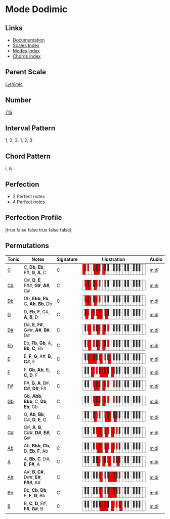 # Mode Dodimic

## Links

- [Documentation](index.md)
- [Scales Index](Scales.md)
- [Modes Index](Modes.md)
- [Chords Index](Chords.md)

## Parent Scale

[Lythimic](ScaleLythimic.md)

## Number

[715](https://ianring.com/musictheory/scales/715)

## Interval Pattern

1, 2, 3, 1, 2, 3

## Chord Pattern

i, iv

## Perfection

- 2 Perfect notes
- 4 Perfect notes

## Perfection Profile

[true false false true false false]

## Permutations

| Tonic | Notes | Signature | Illustration | Audio |
|-------|-------|-----------|--------------|-------|
| [C](ModeCNaturalDodimic.md) | C, **Db**, **Eb**, F#, **G**, **A**, C | C | ![CNaturalDodimic](ModeCNaturalDodimic.png) | [midi](https://github.com/edipermadi/music/blob/main/docs/ModeCNaturalDodimic.mid?raw=true) |
| [C#](ModeCSharpDodimic.md) | C#, **D**, **E**, F##, **G#**, **A#**, C# | C | ![CSharpDodimic](ModeCSharpDodimic.png) | [midi](https://github.com/edipermadi/music/blob/main/docs/ModeCSharpDodimic.mid?raw=true) |
| [Db](ModeDFlatDodimic.md) | Db, **Ebb**, **Fb**, G, **Ab**, **Bb**, Db | C | ![DFlatDodimic](ModeDFlatDodimic.png) | [midi](https://github.com/edipermadi/music/blob/main/docs/ModeDFlatDodimic.mid?raw=true) |
| [D](ModeDNaturalDodimic.md) | D, **Eb**, **F**, G#, **A**, **B**, D | C | ![DNaturalDodimic](ModeDNaturalDodimic.png) | [midi](https://github.com/edipermadi/music/blob/main/docs/ModeDNaturalDodimic.mid?raw=true) |
| [D#](ModeDSharpDodimic.md) | D#, **E**, **F#**, G##, **A#**, **B#**, D# | C | ![DSharpDodimic](ModeDSharpDodimic.png) | [midi](https://github.com/edipermadi/music/blob/main/docs/ModeDSharpDodimic.mid?raw=true) |
| [Eb](ModeEFlatDodimic.md) | Eb, **Fb**, **Gb**, A, **Bb**, **C**, Eb | C | ![EFlatDodimic](ModeEFlatDodimic.png) | [midi](https://github.com/edipermadi/music/blob/main/docs/ModeEFlatDodimic.mid?raw=true) |
| [E](ModeENaturalDodimic.md) | E, **F**, **G**, A#, **B**, **C#**, E | C | ![ENaturalDodimic](ModeENaturalDodimic.png) | [midi](https://github.com/edipermadi/music/blob/main/docs/ModeENaturalDodimic.mid?raw=true) |
| [F](ModeFNaturalDodimic.md) | F, **Gb**, **Ab**, B, **C**, **D**, F | C | ![FNaturalDodimic](ModeFNaturalDodimic.png) | [midi](https://github.com/edipermadi/music/blob/main/docs/ModeFNaturalDodimic.mid?raw=true) |
| [F#](ModeFSharpDodimic.md) | F#, **G**, **A**, B#, **C#**, **D#**, F# | C | ![FSharpDodimic](ModeFSharpDodimic.png) | [midi](https://github.com/edipermadi/music/blob/main/docs/ModeFSharpDodimic.mid?raw=true) |
| [Gb](ModeGFlatDodimic.md) | Gb, **Abb**, **Bbb**, C, **Db**, **Eb**, Gb | C | ![GFlatDodimic](ModeGFlatDodimic.png) | [midi](https://github.com/edipermadi/music/blob/main/docs/ModeGFlatDodimic.mid?raw=true) |
| [G](ModeGNaturalDodimic.md) | G, **Ab**, **Bb**, C#, **D**, **E**, G | C | ![GNaturalDodimic](ModeGNaturalDodimic.png) | [midi](https://github.com/edipermadi/music/blob/main/docs/ModeGNaturalDodimic.mid?raw=true) |
| [G#](ModeGSharpDodimic.md) | G#, **A**, **B**, C##, **D#**, **E#**, G# | C | ![GSharpDodimic](ModeGSharpDodimic.png) | [midi](https://github.com/edipermadi/music/blob/main/docs/ModeGSharpDodimic.mid?raw=true) |
| [Ab](ModeAFlatDodimic.md) | Ab, **Bbb**, **Cb**, D, **Eb**, **F**, Ab | C | ![AFlatDodimic](ModeAFlatDodimic.png) | [midi](https://github.com/edipermadi/music/blob/main/docs/ModeAFlatDodimic.mid?raw=true) |
| [A](ModeANaturalDodimic.md) | A, **Bb**, **C**, D#, **E**, **F#**, A | C | ![ANaturalDodimic](ModeANaturalDodimic.png) | [midi](https://github.com/edipermadi/music/blob/main/docs/ModeANaturalDodimic.mid?raw=true) |
| [A#](ModeASharpDodimic.md) | A#, **B**, **C#**, D##, **E#**, **F##**, A# | C | ![ASharpDodimic](ModeASharpDodimic.png) | [midi](https://github.com/edipermadi/music/blob/main/docs/ModeASharpDodimic.mid?raw=true) |
| [Bb](ModeBFlatDodimic.md) | Bb, **Cb**, **Db**, E, **F**, **G**, Bb | C | ![BFlatDodimic](ModeBFlatDodimic.png) | [midi](https://github.com/edipermadi/music/blob/main/docs/ModeBFlatDodimic.mid?raw=true) |
| [B](ModeBNaturalDodimic.md) | B, **C**, **D**, E#, **F#**, **G#**, B | C | ![BNaturalDodimic](ModeBNaturalDodimic.png) | [midi](https://github.com/edipermadi/music/blob/main/docs/ModeBNaturalDodimic.mid?raw=true) |
